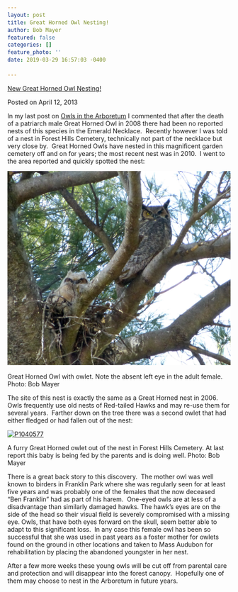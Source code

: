 ```yaml
---
layout: post
title: Great Horned Owl Nesting!
author: Bob Mayer
featured: false
categories: []
feature_photo: ''
date: 2019-03-29 16:57:03 -0400

---
```

[New Great Horned Owl Nesting!](/new-great-horned-owl-nesting/)

Posted on April 12, 2013

In my last post on [Owls in the Arboretum](http://www.arbotopia.com/arnold-arboretum-owls/) I commented that after the death of a patriarch male Great Horned Owl in 2008 there had been no reported nests of this species in the Emerald Necklace.  Recently however I was told of a nest in Forest Hills Cemetery, technically not part of the necklace but very close by.  Great Horned Owls have nested in this magnificent garden cemetery off and on for years; the most recent nest was in 2010.  I went to the area reported and quickly spotted the nest:

[![P1040603](/images/2013/04/P1040603.jpg)](/images/2013/04/P1040603.jpg)

Great Horned Owl with owlet. Note the absent left eye in the adult female. Photo: Bob Mayer

The site of this nest is exactly the same as a Great Horned nest in 2006.  Owls frequently use old nests of Red-tailed Hawks and may re-use them for several years.  Farther down on the tree there was a second owlet that had either fledged or had fallen out of the nest:

[![P1040577](/images/2013/04/P1040577.jpg)](/images/2013/04/P1040577.jpg)

A furry Great Horned owlet out of the nest in Forest Hills Cemetery. At last report this baby is being fed by the parents and is doing well. Photo: Bob Mayer

There is a great back story to this discovery.  The mother owl was well known to birders in Franklin Park where she was regularly seen for at least five years and was probably one of the females that the now deceased “Ben Franklin” had as part of his harem.  One-eyed owls are at less of a disadvantage than similarly damaged hawks. The hawk’s eyes are on the side of the head so their visual field is severely compromised with a missing eye. Owls, that have both eyes forward on the skull, seem better able to adapt to this significant loss.  In any case this female owl has been so successful that she was used in past years as a foster mother for owlets found on the ground in other locations and taken to Mass Audubon for rehabilitation by placing the abandoned youngster in her nest.

After a few more weeks these young owls will be cut off from parental care and protection and will disappear into the forest canopy.  Hopefully one of them may choose to nest in the Arboretum in future years.